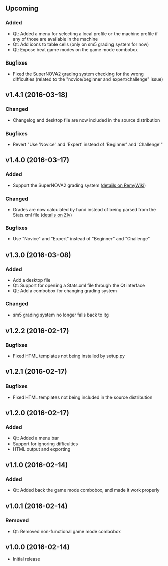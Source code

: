 ## Upcoming
### Added

* Qt: Added a menu for selecting a local profile or the machine profile
  if any of those are available in the machine
* Qt: Add icons to table cells (only on sm5 grading system for now)
* Qt: Expose beat game modes on the game mode combobox

### Bugfixes

* Fixed the SuperNOVA2 grading system checking for the wrong difficulties
  (related to the "novice/beginner and expert/challenge" issue)

## v1.4.1 (2016-03-18)
### Changed

* Changelog and desktop file are now included in the source distribution

### Bugfixes

* Revert "Use 'Novice' and 'Expert' instead of 'Beginner' and 'Challenge'"

## v1.4.0 (2016-03-17)
### Added

* Support the SuperNOVA2 grading system ([details on RemyWiki][rw-sn2])

### Changed

* Grades are now calculated by hand instead of being parsed from the
  Stats.xml file ([details on ZIv][ziv-grades])

### Bugfixes

* Use "Novice" and "Expert" instead of "Beginner" and "Challenge"

## v1.3.0 (2016-03-08)
### Added

* Add a desktop file
* Qt: Support for opening a Stats.xml file through the Qt interface
* Qt: Add a combobox for changing grading system

### Changed

* sm5 grading system no longer falls back to itg

## v1.2.2 (2016-02-17)
### Bugfixes

* Fixed HTML templates not being installed by setup.py

## v1.2.1 (2016-02-17)
### Bugfixes

* Fixed HTML templates not being included in the source distribution

## v1.2.0 (2016-02-17)
### Added

* Qt: Added a menu bar
* Support for ignoring difficulties
* HTML output and exporting

## v1.1.0 (2016-02-14)
### Added

* Qt: Added back the game mode combobox, and made it work properly

## v1.0.1 (2016-02-14)
### Removed

* Qt: Removed non-functional game mode combobox

## v1.0.0 (2016-02-14)

* Initial release

[rw-sn2]: https://remywiki.com/DanceDanceRevolution_SuperNOVA2_Scoring_System
[ziv-grades]: https://zenius-i-vanisher.com/v5.2/viewthread.php?threadid=6582#p349466
<!-- vim: set ft=markdown: -->
